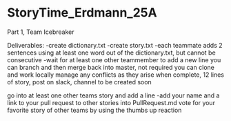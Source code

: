 # StoryTime_Erdmann_25A
Part 1, Team Icebreaker

Deliverables:
-create dictionary.txt
-create story.txt
    -each teammate adds 2 sentences using at least one word out of the dictionary.txt, but cannot be consecutive
        -wait for at least one other teammember to add a new line
    you can branch and then merge back into master, not required
    you can clone and work locally 
    manage any conflicts as they arise
when complete, 12 lines of story, post on slack, channel to be created soon

go into at least one other teams story and add a line
    -add your name and a link to your pull request to other stories into PullRequest.md
vote for your favorite story of other teams by using the thumbs up reaction
